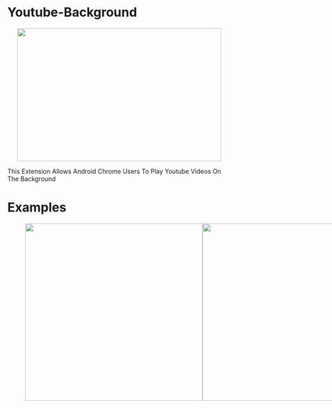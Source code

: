 # Youtube-Background
<p align="center">
  <img width="460" height="300" src="https://github.com/alkisqwe/Youtube-Background/assets/73914940/737db5c7-806f-44ef-b315-90da95f4b2f9">
</p>
This Extension Allows Android Chrome Users To Play Youtube Videos On The Background

# Examples
<figure class="half" style="display:flex">
    <img style="width:400px" src="https://github.com/alkisqwe/Youtube-Background/assets/73914940/34d23210-7cfd-4c67-b4ab-a49b6e5f8ee6">
    <img style="width:400px" src="https://github.com/alkisqwe/Youtube-Background/assets/73914940/28fbf9fc-9608-48f1-be9c-2a9d42a1679c">
    <figcaption></figcaption>
</figure>
